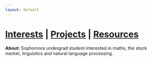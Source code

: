 ```yaml
---
layout: default
---
```


# [Interests](ajwadjaved.github.io/about) \| [Projects](ajwadjaved.github.io/project) \| [Resources](ajwadjaved.github.io/resources) 

**About:** Sophomore undergrad student interested in maths, the stock market, linguistics and natural language processing.
